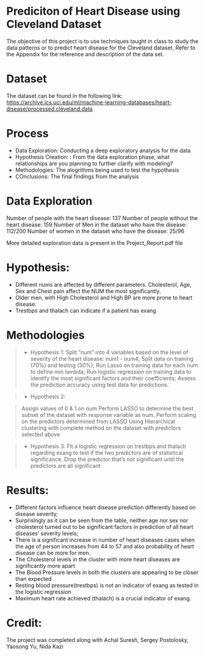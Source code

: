
# Prediciton of Heart Disease using Cleveland Dataset

The objective of this project is to use techniques taught in class to study the data patterns or to predict heart disease for the Cleveland dataset. Refer to the Appendix for the reference and description of the data set.

# Dataset

The dataset can be found in the following link:
https://archive.ics.uci.edu/ml/machine-learning-databases/heart-disease/processed.cleveland.data

# Process

* Data Exploration: Conducting a deep exploratory analysis for the data
* Hypothesis Creation: : From the data exploration phase, what relationships are you planning to further clarify with modeling?
* Methodologies: The alogrithms being used to test the hypothesis
* COnclusions: The final findings from the analysis

# Data Exploration

Number of people with the heart disease: 137
Number of people without  the heart disease: 159
Number of Men in the dataset who have the disease: 112/200
Number of women in the dataset who have the disease: 25/96

More detailed exploration data is present in the Project_Report.pdf file

# Hypothesis:

* Different nums are affected by different parameters. Cholesterol, Age, Sex and Chest pain affect the NUM the most significantly.
* Older men, with High Cholesterol and High BP are more prone to heart disease.
* Trestbps and thalach can indicate if a patient has exang

# Methodologies
> * Hypothesis 1:
> Split “num” into 4 variables based on the level of severity of the heart disease: num1 - num4;
> Split data on training (70%) and testing (30%);
> Run Lasso on training data for each num to define min lambda;
> Run logistic regression on training data to identify the most significant factors and their coefficients;
> Assess the prediction accuracy using test data for predictions.

> * Hypothesis 2:

> Assign values of 0 & 1 on num
> Perform LASSO to determine the best subset of the dataset with response variable as num.
> Perform scaling on the predictors determined from LASSO
> Using Hierarchical  clustering with complete method on the dataset with predictors selected above

> * Hypothesis 3:
> Fit a logistic regression on trestbps and thalach regarding exang to test if the two predictors are of statistical significance.
> Drop the predictor that’s not significant until the predictors are all significant

# Results:

* Different factors influence heart disease prediction differently based on disease severity;
* Surprisingly as it can be seen from the table, neither age nor sex nor cholesterol turned out to be significant factors in prediction of all heart diseases’ severity levels;
* There is a significant increase in number of heart diseases cases when the age of person increases from 44 to 57 and also probability of heart disease can be more for men.
* The Cholesterol  levels in the cluster with more heart diseases are significantly more apart
* The Blood Pressure levels in both the clusters are appearing to be closer than expected
* Resting blood pressure(trestbps) is not an indicator of exang as tested in the logistic regression
* Maximum heart rate achieved (thalach) is a crucial indicator of exang.


# Credit:
The project was completed along with Achal Suresh, Sergey Postolosky, Yaosong Yu, Nida Kazi

